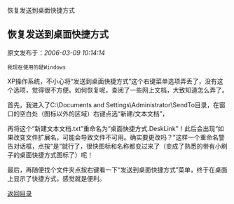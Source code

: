 恢复发送到桌面快捷方式
## 恢复发送到桌面快捷方式

 原文发布于：*2006-03-09 10:14:14*

    我现在使用的是Windows
XP操作系统，不小心将“发送到桌面快捷方式”这个右键菜单选项弄丢了，没有这个选项，觉得很不方便。如何恢复呢，查阅了一些网上文档，大致知道怎么弄了。

  
 首先，我进入了C&#58;\Documents and
Settings\Administrator\SendTo目录，在窗口的空白处（图标以外的区域）右键点选“新建/文本文档”，

   
再将这个“新建文本文档.txt”重命名为“桌面快捷方式.DeskLink”！此后会出现“如果改变文件扩展名，可能会导致文件不可用。确实要更改吗？”这样一个重命名警告对话框，点按“是”就行了，很快图标和名称都变过来了（变成了熟悉的带有小刷子的桌面快捷方式图标了）呢！

   
最后，再随便找个文件夹点按右键看一下“发送到桌面快捷方式”菜单，终于在桌面上显示了快捷方式，感觉就是便利。

 

[返回目录](index.html)
